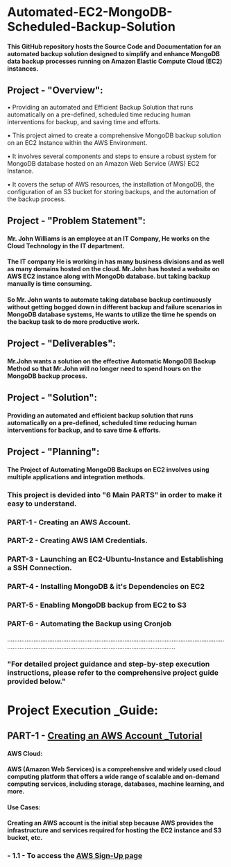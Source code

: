 # Automated-EC2-MongoDB-Scheduled-Backup-Solution
#### This GitHub repository hosts the Source Code and Documentation for an automated backup solution designed to simplify and enhance MongoDB data backup processes running on Amazon Elastic Compute Cloud (EC2) instances.





## Project - "Overview":
• Providing an automated and Efficient Backup Solution that runs automatically on a pre-defined, scheduled time reducing human interventions for backup, and saving time and efforts.

• This project aimed to create a comprehensive MongoDB backup solution on an EC2 Instance within the AWS Environment.

• It involves several components and steps to ensure a robust system for MongoDB database hosted on an Amazon Web Service (AWS) EC2 Instance.

• It covers the setup of AWS resources, the installation of MongoDB, the configuration of an S3 bucket for storing backups, and the automation of the backup process.






## Project - "Problem Statement":
#### Mr. John Williams is an employee at an IT Company, He works on the Cloud Technology in the IT department. 

#### The IT company He is working in has many business divisions and as well as many domains hosted on the cloud. Mr.John has hosted a website on AWS EC2 instance along with MongoDb database. but taking backup manually is time consuming.

#### So Mr. John wants to automate taking database backup continuously without getting bogged down in different backup and failure scenarios in MongoDB database systems, He wants to utilize the time he spends on the backup task to do more productive work.







## Project - "Deliverables":
#### Mr.John wants a solution on the effective Automatic MongoDB Backup Method so that Mr.John will no longer need to spend hours on the MongoDB backup process.






## Project - "Solution":
#### Providing an automated and efficient backup solution that runs automatically on a pre-defined, scheduled time reducing human interventions for backup, and to save time & efforts.






## Project - "Planning":
#### The Project of Automating MongoDB Backups on EC2 involves using multiple applications and integration methods.
### This project is devided into "6 Main PARTS" in order to make it easy to understand.
###    PART-1 - Creating an AWS Account.   
###    PART-2 - Creating AWS IAM Credentials.
###    PART-3 - Launching an EC2-Ubuntu-Instance and Establishing a SSH Connection.
###    PART-4 - Installing MongoDB & it's Dependencies on EC2
###    PART-5 - Enabling MongoDB backup from EC2 to S3
###    PART-6 - Automating the Backup using Cronjob



............................................................................................................................................................................................................................
### "For detailed project guidance and step-by-step execution instructions, please refer to the comprehensive project guide provided below."
# Project Execution _Guide:
## PART-1 - [Creating an AWS Account _Tutorial](https://www.youtube.com/watch?v=SFaSB6vgp8k&t=13s)  
#### AWS Cloud:
#### AWS (Amazon Web Services) is a comprehensive and widely used cloud computing platform that offers a wide range of scalable and on-demand computing services, including storage, databases, machine learning, and more.

#### Use Cases:
#### Creating an AWS account is the initial step because AWS provides the infrastructure and services required for hosting the EC2 instance and S3 bucket, etc.


### - 1.1 - To access the [AWS Sign-Up page](https://portal.aws.amazon.com/billing/signup?nc2=h_ct&src=header_signup&redirect_url=https%3A%2F%2Faws.amazon.com%2Fregistration-confirmation#/start/email)
